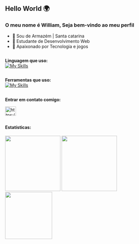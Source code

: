 ## Hello World 🌍️
### O meu nome é William, Seja bem-vindo ao meu perfil

- 🔰 Sou de Armazém | Santa catarina 
- 🧠 Estudante de Desenvolvimento Web
- 💙️ Apaixonado por Tecnologia e jogos

##

**Linguagem que uso:**  
[![My Skills](https://skillicons.dev/icons?i=react,js,typescript,vite,jest,java,mysql)](https://skillicons.dev)

##

**Ferramentas que uso:**  
[![My Skills](https://skillicons.dev/icons?i=vscode,idea,github,git)](https://skillicons.dev)

## 

**Entrar em contato comigo:**  
<p align="left">
<a href="https://www.linkedin.com/in/williamnunesdev/" target="blank"><img align="center" src="https://raw.githubusercontent.com/rahuldkjain/github-profile-readme-generator/master/src/images/icons/Social/linked-in-alt.svg" alt="https://www.linkedin.com/in/williamnunesdev/" height="30" width="35" /></a>
</p>



##

#### Estatísticas:
<div>
<img loading="lazy" height="180em" src="https://github-readme-stats.vercel.app/api/top-langs/?username=WilliamNunes905&layout=compact&langs_count=7&theme=radical"/>
<img loading="lazy" height="180em" src="https://github-readme-stats.vercel.app/api/?username=WilliamNunes905&show_icons=true&include_all_commits=true&theme=radical"/>
<img loading="lazy" height="153em" src="http://github-readme-streak-stats.herokuapp.com/?user=WilliamNunes905&amp;theme=radical">
</div>

